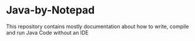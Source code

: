 # Java-by-Notepad
This repository contains mostly documentation about how to write, compile and run Java Code without an IDE
